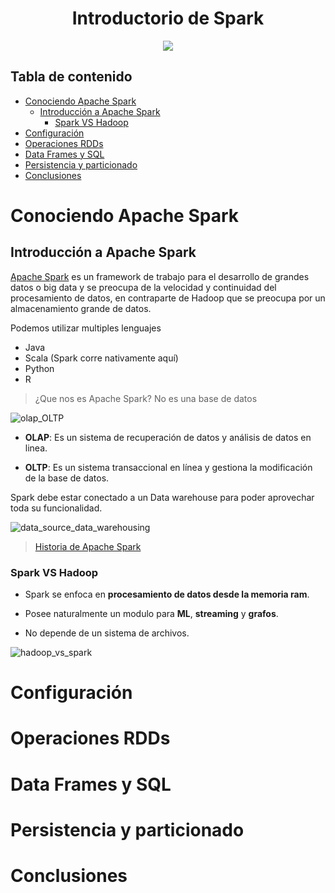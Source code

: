 <div align="center">
    <h1>Introductorio de Spark</h1>
    <img src="https://imgur.com/FoB4GSE.png" width="">
</div>

## Tabla de contenido
- [Conociendo Apache Spark](#conociendo-apache-spark)
  - [Introducción a Apache Spark](#introducción-a-apache-spark)
    - [Spark VS Hadoop](#spark-vs-hadoop)
- [Configuración](#configuración)
- [Operaciones RDDs](#operaciones-rdds)
- [Data Frames y SQL](#data-frames-y-sql)
- [Persistencia y particionado](#persistencia-y-particionado)
- [Conclusiones](#conclusiones)

# Conociendo Apache Spark

## Introducción a Apache Spark

[Apache Spark](https://es.wikipedia.org/wiki/Apache_Spark) es un framework de trabajo para el desarrollo de grandes datos o big data y se preocupa de la velocidad y continuidad del procesamiento de datos, en contraparte de Hadoop que se preocupa por un almacenamiento grande de datos.

Podemos utilizar multiples lenguajes

- Java
- Scala (Spark corre nativamente aquí)
- Python
- R

> ¿Que nos es Apache Spark? No es una base de datos

![olap_OLTP](https://imgur.com/MiimHY1.png)

- **OLAP**: Es un sistema de recuperación de datos y análisis de datos en linea.

- **OLTP**: Es un sistema transaccional en línea y gestiona la modificación de la base de datos.

Spark debe estar conectado a un Data warehouse para poder aprovechar toda su funcionalidad.

![data_source_data_warehousing](https://imgur.com/LdvxsiA.png)

> [Historia de Apache Spark](https://es.wikipedia.org/wiki/Apache_Spark#Historia)

### Spark VS Hadoop

- Spark se enfoca en **procesamiento de datos desde la memoria ram**.

- Posee naturalmente un modulo para **ML**, **streaming** y **grafos**.

- No depende de un sistema de archivos.

![hadoop_vs_spark](https://imgur.com/ems5cAs.png)


# Configuración

# Operaciones RDDs

# Data Frames y SQL

# Persistencia y particionado

# Conclusiones

